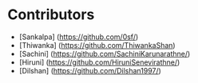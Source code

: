  # Contributors

- [Sankalpa] (https://github.com/0sf/)
- [Thiwanka] (https://github.com/ThiwankaShan)
- [Sachini] (https://github.com/SachiniKarunarathne/)
- [Hiruni] (https://github.com/HiruniSenevirathne/)
- [Dilshan] (https://github.com/Dilshan1997/)
